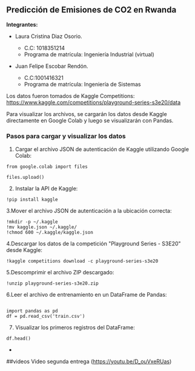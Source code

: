 ## Predicción de Emisiones de CO2 en Rwanda

**Integrantes:**

- Laura Cristina Diaz Osorio.
  - C.C: 1018351214
  - Programa de matrícula: Ingeniería Industrial (virtual)

- Juan Felipe Escobar Rendón.
  - C.C:1001416321
  - Programa de matrícula: Ingeniería de Sistemas

Los datos fueron tomados de Kaggle Competitions:
https://www.kaggle.com/competitions/playground-series-s3e20/data

Para visualizar los archivos, se cargarán los datos desde Kaggle directamente en Google Colab y luego se visualizarán con Pandas.

### Pasos para cargar y visualizar los datos

1. Cargar el archivo JSON de autenticación de Kaggle utilizando Google Colab:
```
from google.colab import files

files.upload()
```
2. Instalar la API de Kaggle:
```
!pip install kaggle
```
3.Mover el archivo JSON de autenticación a la ubicación correcta:
```
!mkdir -p ~/.kaggle
!mv kaggle.json ~/.kaggle/
!chmod 600 ~/.kaggle/kaggle.json
```
4.Descargar los datos de la competición "Playground Series - S3E20" desde Kaggle:
```
!kaggle competitions download -c playground-series-s3e20
```
5.Descomprimir el archivo ZIP descargado:
```
!unzip playground-series-s3e20.zip
```
6.Leer el archivo de entrenamiento en un DataFrame de Pandas:
```

import pandas as pd
df = pd.read_csv('train.csv')
```
7. Visualizar los primeros registros del DataFrame:
```
df.head()
```
*
##videos
Video segunda entrega (https://youtu.be/D_ouVxeRUas)
